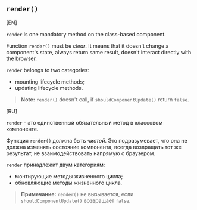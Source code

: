 ## `render()`

[EN]

`render` is one mandatory method on the class-based component.

Function `render()` must be *clear*. It means that it doesn't change a component's state, always return same result, doesn't interact directly with the browser.

`render` belongs to two categories: 
* mounting lifecycle methods;
* updating lifecycle methods. 

>**Note:** `render()` doesn't call, if `shouldComponentUpdate()` return `false`.

[RU]

`render` - это единственный обязательный метод в классовом компоненте.

Функция `render()` должна быть *чистой*. Это подразумевает, что она не должна изменять состояние компонента, всегда возвращать тот же результат, не взаимодействовать напрямую с браузером.

`render` принадлежит двум категориям: 
* монтирующие методы жизненного цикла;
* обновляющие методы жизненного цикла.

>**Примечание:** `render()` не вызывается, если `shouldComponentUpdate()` возвращает `false`.